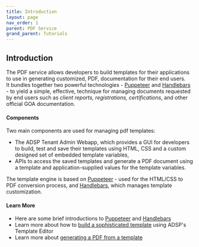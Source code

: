 ```yaml
---
title: Introduction
layout: page
nav_order: 1
parent: PDF Service
grand_parent: Tutorials
---
```


## Introduction

The PDF service allows developers to build templates for their applications to use in generating customized, PDF, documentation for their end users. It bundles together two powerful technologies - [Puppeteer](https://pptr.dev/) and [Handlebars](https://handlebarsjs.com/guide/) - to yield a simple, effective, technique for managing documents requested by end users such as *client reports, registrations, certifications*, and other official GOA documentation.

#### Components

Two main components are used for managing pdf templates:

- The ADSP Tenant Admin Webapp, which provides a GUI for developers to build, test and save their templates using HTML, CSS and a custom designed set of embedded template variables,
- APIs to access the saved templates and generate a PDF document using a template and application-supplied values for the template variables.

The template engine is based on [Puppeteer](https://pptr.dev/) - used for the HTML/CSS to PDF conversion process, and [Handlebars](https://handlebarsjs.com/guide/), which manages template customization.

#### Learn More

- Here are some brief introductions to [Puppeteer](/adsp-monorepo/tutorials/pdf/puppeteer.html) and [Handlebars](/adsp-monorepo/tutorials/pdf/handlebars.html)
- Learn more about how to [build a sophisticated template](/adsp-monorepo/tutorials/pdf/building-a-template.html) using ADSP's Template Editor
- Learn more about [generating a PDF from a template](/adsp-monorepo/tutorials/pdf/generate-a-pdf.html)
